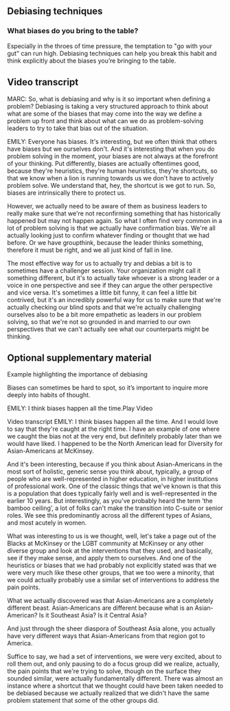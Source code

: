 ## Debiasing techniques

### What biases do you bring to the table?

Especially in the throes of time pressure, the temptation to "go with your gut" can run high. Debiasing techniques can help you break this habit and think explicitly about the biases you’re bringing to the table.

## Video transcript

MARC: So, what is debiasing and why is it so important when defining a problem? Debiasing is taking a very structured approach to think about what are some of the biases that may come into the way we define a problem up front and think about what can we do as problem-solving leaders to try to take that bias out of the situation.

EMILY: Everyone has biases. It's interesting, but we often think that others have biases but we ourselves don't. And it's interesting that when you do problem solving in the moment, your biases are not always at the forefront of your thinking. Put differently, biases are actually oftentimes good, because they're heuristics, they're human heuristics, they're shortcuts, so that we know when a lion is running towards us we don't have to actively problem solve. We understand that, hey, the shortcut is we got to run. So, biases are intrinsically there to protect us.

However, we actually need to be aware of them as business leaders to really make sure that we're not reconfirming something that has historically happened but may not happen again. So what I often find very common in a lot of problem solving is that we actually have confirmation bias. We're all actually looking just to confirm whatever finding or thought that we had before. Or we have groupthink, because the leader thinks something, therefore it must be right, and we all just kind of fall in line.

The most effective way for us to actually try and debias a bit is to sometimes have a challenger session. Your organization might call it something different, but it's to actually take whoever is a strong leader or a voice in one perspective and see if they can argue the other perspective and vice versa. It's sometimes a little bit funny, it can feel a little bit contrived, but it's an incredibly powerful way for us to make sure that we're actually checking our blind spots and that we're actually challenging ourselves also to be a bit more empathetic as leaders in our problem solving, so that we're not so grounded in and married to our own perspectives that we can't actually see what our counterparts might be thinking.

## Optional supplementary material

Example highlighting the importance of debiasing

Biases can sometimes be hard to spot, so it’s important to inquire more deeply into habits of thought.


EMILY: I think biases
happen all the time.Play Video

Video transcript
EMILY: I think biases happen all the time. And I would love to say that they're caught at the right time. I have an example of one where we caught the bias not at the very end, but definitely probably later than we would have liked. I happened to be the North American lead for Diversity for Asian-Americans at McKinsey.

And it's been interesting, because if you think about Asian-Americans in the most sort of holistic, generic sense you think about, typically, a group of people who are well-represented in higher education, in higher institutions of professional work. One of the classic things that we've known is that this is a population that does typically fairly well and is well-represented in the earlier 10 years. But interestingly, as you've probably heard the term ‘the bamboo ceiling’, a lot of folks can't make the transition into C-suite or senior roles. We see this predominantly across all the different types of Asians, and most acutely in women.

What was interesting to us is we thought, well, let's take a page out of the Blacks at McKinsey or the LGBT community at McKinsey or any other diverse group and look at the interventions that they used, and basically, see if they make sense, and apply them to ourselves. And one of the heuristics or biases that we had probably not explicitly stated was that we were very much like these other groups, that we too were a minority, that we could actually probably use a similar set of interventions to address the pain points.

What we actually discovered was that Asian-Americans are a completely different beast. Asian-Americans are different because what is an Asian-American? Is it Southeast Asia? Is it Central Asia?

And just through the sheer diaspora of Southeast Asia alone, you actually have very different ways that Asian-Americans from that region got to America.

Suffice to say, we had a set of interventions, we were very excited, about to roll them out, and only pausing to do a focus group did we realize, actually, the pain points that we're trying to solve, though on the surface they sounded similar, were actually fundamentally different. There was almost an instance where a shortcut that we thought could have been taken needed to be debiased because we actually realized that we didn't have the same problem statement that some of the other groups did.
